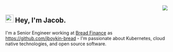 <img align="right" src="https://media1.giphy.com/media/13HgwGsXF0aiGY/giphy.gif" />
<h2><img src="https://media.giphy.com/media/hvRJCLFzcasrR4ia7z/giphy.gif" width="25px"> Hey, I'm Jacob.</h2>
<p>I'm a Senior Engineer working at <a href="https://github.com/getbread">Bread Finance</a> as <a href=https://github.com/jboykin-bread>https://github.com/jboykin-bread</a> - I'm passionate about Kubernetes, cloud native technologies, and open source software. </p>
